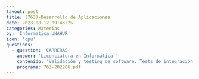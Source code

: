 ```yaml
---
layout: post
title: (763)-Desarrollo de Aplicaciones
date: 2023-08-12 09:43:25
categories: Materias
by: 'Informatica UNAHUR'
icon: 'cpu'
questions:
  - question: 'CARRERAS'
    answer: 'Licenciatura en Informática-'
    contenido: 'Validación y testing de software. Tests de integración. Problemática específica '
    programa: 763-202206.pdf
---
```

